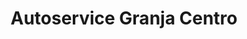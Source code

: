 ---
title: "Autoservice Granja Centro"
url: /nueva-palmira/autoservice-granja-centro/
shop: Supermarkt
---